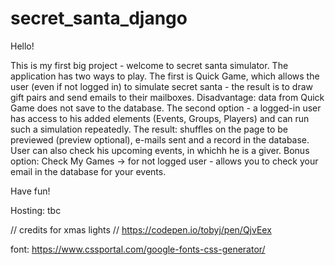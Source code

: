 # secret_santa_django
Hello!

This is my first big project - welcome to secret santa simulator. The application has two ways to play. The first is Quick Game, which allows the user (even if not logged in) to simulate secret santa - the result is to draw gift pairs and send emails to their mailboxes. Disadvantage: data from Quick Game does not save to the database. The second option - a logged-in user has access to his added elements (Events, Groups, Players) and can run such a simulation repeatedly. The result: shuffles on the page to be previewed (preview optional), e-mails sent and a record in the database. User can also check his upcoming events, in whichh he is a giver. Bonus option: Check My Games -> for not logged user - allows you to check your email in the database for your events.

Have fun!

Hosting: tbc

// credits for xmas lights // https://codepen.io/tobyj/pen/QjvEex

font: https://www.cssportal.com/google-fonts-css-generator/